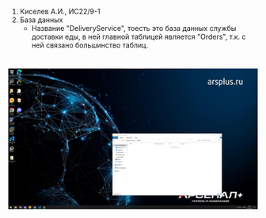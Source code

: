 1. Киселев А.И., ИС22/9-1
2. База данных
    - Название "DeliveryService", тоесть это база данных службы доставки еды, в ней главной таблицей является "Orders", т.к. с ней связано большинство таблиц. 
# ![Тест](/images/Снимок%20экрана%202024-04-27%20091301.png)